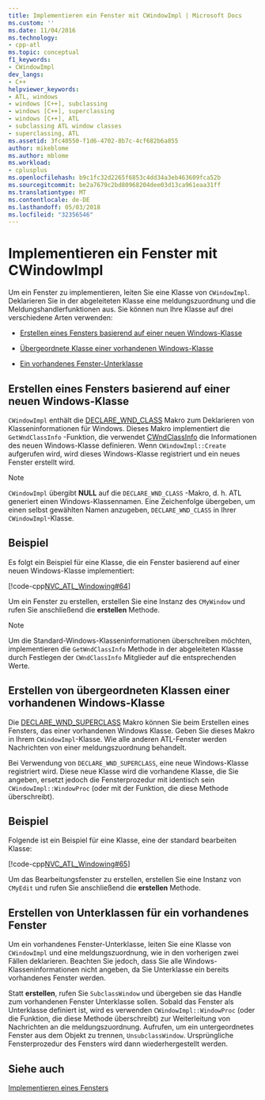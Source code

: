 ```yaml
---
title: Implementieren ein Fenster mit CWindowImpl | Microsoft Docs
ms.custom: ''
ms.date: 11/04/2016
ms.technology:
- cpp-atl
ms.topic: conceptual
f1_keywords:
- CWindowImpl
dev_langs:
- C++
helpviewer_keywords:
- ATL, windows
- windows [C++], subclassing
- windows [C++], superclassing
- windows [C++], ATL
- subclassing ATL window classes
- superclassing, ATL
ms.assetid: 3fc40550-f1d6-4702-8b7c-4cf682b6a855
author: mikeblome
ms.author: mblome
ms.workload:
- cplusplus
ms.openlocfilehash: b9c1fc32d2265f6853c4dd34a3eb463609fca52b
ms.sourcegitcommit: be2a7679c2bd80968204dee03d13ca961eaa31ff
ms.translationtype: MT
ms.contentlocale: de-DE
ms.lasthandoff: 05/03/2018
ms.locfileid: "32356546"
---
```

# <a name="implementing-a-window-with-cwindowimpl"></a>Implementieren ein Fenster mit CWindowImpl
Um ein Fenster zu implementieren, leiten Sie eine Klasse von `CWindowImpl`. Deklarieren Sie in der abgeleiteten Klasse eine meldungszuordnung und die Meldungshandlerfunktionen aus. Sie können nun Ihre Klasse auf drei verschiedene Arten verwenden:  
  
-   [Erstellen eines Fensters basierend auf einer neuen Windows-Klasse](#_atl_creating_a_window_based_on_a_new_windows_class)  
  
-   [Übergeordnete Klasse einer vorhandenen Windows-Klasse](#_atl_superclassing_an_existing_windows_class)  
  
-   [Ein vorhandenes Fenster-Unterklasse](#_atl_subclassing_an_existing_window)  
  
##  <a name="_atl_creating_a_window_based_on_a_new_windows_class"></a> Erstellen eines Fensters basierend auf einer neuen Windows-Klasse  
 `CWindowImpl` enthält die [DECLARE_WND_CLASS](reference/window-class-macros.md#declare_wnd_class) Makro zum Deklarieren von Klasseninformationen für Windows. Dieses Makro implementiert die `GetWndClassInfo` -Funktion, die verwendet [CWndClassInfo](../atl/reference/cwndclassinfo-class.md) die Informationen des neuen Windows-Klasse definieren. Wenn `CWindowImpl::Create` aufgerufen wird, wird dieses Windows-Klasse registriert und ein neues Fenster erstellt wird.  
  
> [!NOTE]
>  `CWindowImpl` übergibt **NULL** auf die `DECLARE_WND_CLASS` -Makro, d. h. ATL generiert einen Windows-Klassennamen. Eine Zeichenfolge übergeben, um einen selbst gewählten Namen anzugeben, `DECLARE_WND_CLASS` in Ihrer `CWindowImpl`-Klasse.  
  
## <a name="example"></a>Beispiel  
 Es folgt ein Beispiel für eine Klasse, die ein Fenster basierend auf einer neuen Windows-Klasse implementiert:  
  
 [!code-cpp[NVC_ATL_Windowing#64](../atl/codesnippet/cpp/implementing-a-window-with-cwindowimpl_1.h)]  
  
 Um ein Fenster zu erstellen, erstellen Sie eine Instanz des `CMyWindow` und rufen Sie anschließend die **erstellen** Methode.  
  
> [!NOTE]
>  Um die Standard-Windows-Klasseninformationen überschreiben möchten, implementieren die `GetWndClassInfo` Methode in der abgeleiteten Klasse durch Festlegen der `CWndClassInfo` Mitglieder auf die entsprechenden Werte.  
  
##  <a name="_atl_superclassing_an_existing_windows_class"></a> Erstellen von übergeordneten Klassen einer vorhandenen Windows-Klasse  
 Die [DECLARE_WND_SUPERCLASS](reference/window-class-macros.md#declare_wnd_superclass) Makro können Sie beim Erstellen eines Fensters, das einer vorhandenen Windows Klasse. Geben Sie dieses Makro in Ihrem `CWindowImpl`-Klasse. Wie alle anderen ATL-Fenster werden Nachrichten von einer meldungszuordnung behandelt.  
  
 Bei Verwendung von `DECLARE_WND_SUPERCLASS`, eine neue Windows-Klasse registriert wird. Diese neue Klasse wird die vorhandene Klasse, die Sie angeben, ersetzt jedoch die Fensterprozedur mit identisch sein `CWindowImpl::WindowProc` (oder mit der Funktion, die diese Methode überschreibt).  
  
## <a name="example"></a>Beispiel  
 Folgende ist ein Beispiel für eine Klasse, eine der standard bearbeiten Klasse:  
  
 [!code-cpp[NVC_ATL_Windowing#65](../atl/codesnippet/cpp/implementing-a-window-with-cwindowimpl_2.h)]  
  
 Um das Bearbeitungsfenster zu erstellen, erstellen Sie eine Instanz von `CMyEdit` und rufen Sie anschließend die **erstellen** Methode.  
  
##  <a name="_atl_subclassing_an_existing_window"></a> Erstellen von Unterklassen für ein vorhandenes Fenster  
 Um ein vorhandenes Fenster-Unterklasse, leiten Sie eine Klasse von `CWindowImpl` und eine meldungszuordnung, wie in den vorherigen zwei Fällen deklarieren. Beachten Sie jedoch, dass Sie alle Windows-Klasseninformationen nicht angeben, da Sie Unterklasse ein bereits vorhandenes Fenster werden.  
  
 Statt **erstellen**, rufen Sie `SubclassWindow` und übergeben sie das Handle zum vorhandenen Fenster Unterklasse sollen. Sobald das Fenster als Unterklasse definiert ist, wird es verwenden `CWindowImpl::WindowProc` (oder die Funktion, die diese Methode überschreibt) zur Weiterleitung von Nachrichten an die meldungszuordnung. Aufrufen, um ein untergeordnetes Fenster aus dem Objekt zu trennen, `UnsubclassWindow`. Ursprüngliche Fensterprozedur des Fensters wird dann wiederhergestellt werden.  
  
## <a name="see-also"></a>Siehe auch  
 [Implementieren eines Fensters](../atl/implementing-a-window.md)


